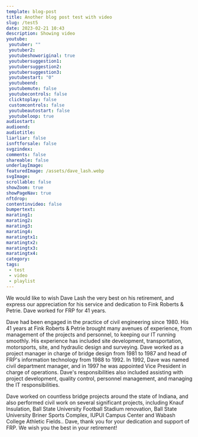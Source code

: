 ```yaml
---
template: blog-post
title: Another blog post test with video
slug: /test5
date: 2023-02-21 10:43
description: Showing video
youtube:
 youtuber: ""
 youtuber2: 
 youtubeshoworiginal: true
 youtubersuggestion1:
 youtubersuggestion2:
 youtubersuggestion3:
 youtubestart: "0"
 youtubeend: 
 youtubemute: false
 youtubecontrols: false
 clicktoplay: false
 customcontrols: false
 youtubeautostart: false
 youtubeloop: true
audiostart: 
audioend: 
audiotitle: 
liarliar: false
isnftforsale: false
svgzindex: 
comments: false
shareable: false
underlayImage: 
featuredImage: /assets/dave_lash.webp
svgImage: 
scrollable: false
showZoom: true
showPageNav: true
nftdrop: 
contentinvideo: false
bumpertext: 
marating1: 
marating2: 
marating3: 
marating4: 
maratingtx1: 
maratingtx2: 
maratingtx3: 
maratingtx4: 
category:
tags: 
 - test
 - video
 - playlist
---
```


<div className="contentbody" style="text-align:left; margin-top:0;">


We would like to wish Dave Lash the very best on his retirement, and express our appreciation for his service and dedication to Fink Roberts & Petrie. Dave worked for FRP for 41 years.

Dave had been engaged in the practice of civil engineering since 1980. His 41 years at Fink Roberts & Petrie brought many avenues of experience, from management of the projects and personnel, to keeping our IT running smoothly.  His experience has included site development, transportation, motorsports, site, and hydraulic design and surveying.  Dave worked as a project manager in charge of bridge design from 1981 to 1987 and head of FRP's information technology from 1988 to 1992.  In 1992, Dave was named civil department manager, and in 1997 he was appointed Vice President in charge of operations. Dave's responsibilities also included assisting with project development, quality control, personnel management, and managing the IT responsibilities.

Dave worked on countless bridge projects around the state of Indiana, and also performed civil work on several significant projects, including Knauf Insulation, Ball State University Football Stadium renovation, Ball State University Briner Sports Complex, IUPUI Campus Center and Wabash College Athletic Fields..  Dave, thank you for your dedication and support of FRP.  We wish you the best in your retirement!


</div>